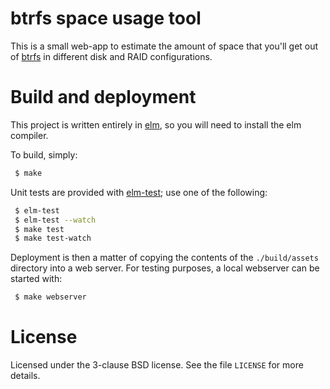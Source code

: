 btrfs space usage tool
======================

This is a small web-app to estimate the amount of space that you'll
get out of [btrfs](https://btrfs.wiki.kernel.org/index.php/Main_Page)
in different disk and RAID configurations.

Build and deployment
====================

This project is written entirely in [elm](https://elm-lang.org/), so
you will need to install the elm compiler.

To build, simply:

```sh
 $ make
```

Unit tests are provided with
[elm-test](https://github.com/elm-explorations/test); use one of the
following:

```sh
 $ elm-test
 $ elm-test --watch
 $ make test
 $ make test-watch
```

Deployment is then a matter of copying the contents of the
`./build/assets` directory into a web server. For testing purposes,
a local webserver can be started with:

```sh
 $ make webserver
```

License
=======

Licensed under the 3-clause BSD license. See the file `LICENSE` for more
details.
